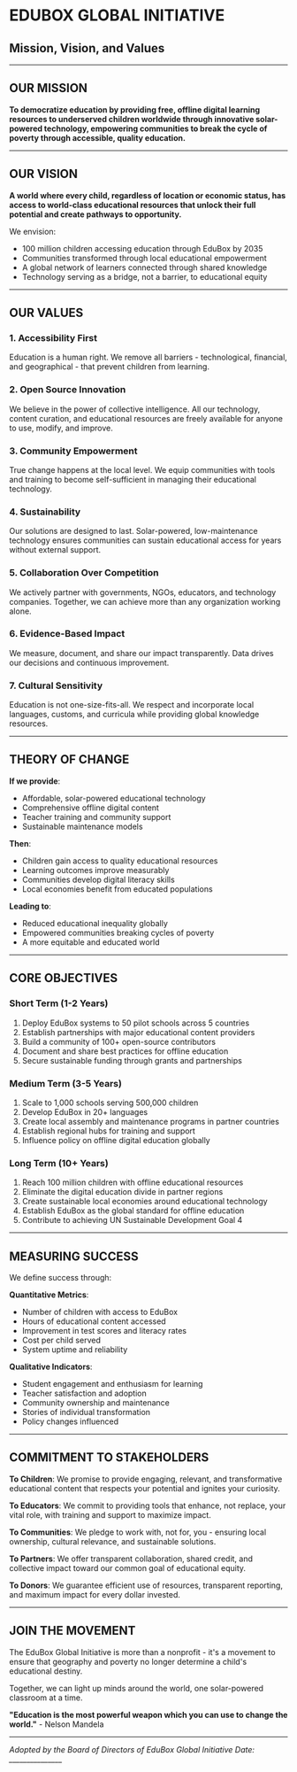 # EDUBOX GLOBAL INITIATIVE
## Mission, Vision, and Values

---

## OUR MISSION

**To democratize education by providing free, offline digital learning resources to underserved children worldwide through innovative solar-powered technology, empowering communities to break the cycle of poverty through accessible, quality education.**

---

## OUR VISION

**A world where every child, regardless of location or economic status, has access to world-class educational resources that unlock their full potential and create pathways to opportunity.**

We envision:
- 100 million children accessing education through EduBox by 2035
- Communities transformed through local educational empowerment
- A global network of learners connected through shared knowledge
- Technology serving as a bridge, not a barrier, to educational equity

---

## OUR VALUES

### 1. **Accessibility First**
Education is a human right. We remove all barriers - technological, financial, and geographical - that prevent children from learning.

### 2. **Open Source Innovation**
We believe in the power of collective intelligence. All our technology, content curation, and educational resources are freely available for anyone to use, modify, and improve.

### 3. **Community Empowerment**
True change happens at the local level. We equip communities with tools and training to become self-sufficient in managing their educational technology.

### 4. **Sustainability**
Our solutions are designed to last. Solar-powered, low-maintenance technology ensures communities can sustain educational access for years without external support.

### 5. **Collaboration Over Competition**
We actively partner with governments, NGOs, educators, and technology companies. Together, we can achieve more than any organization working alone.

### 6. **Evidence-Based Impact**
We measure, document, and share our impact transparently. Data drives our decisions and continuous improvement.

### 7. **Cultural Sensitivity**
Education is not one-size-fits-all. We respect and incorporate local languages, customs, and curricula while providing global knowledge resources.

---

## THEORY OF CHANGE

**If we provide**:
- Affordable, solar-powered educational technology
- Comprehensive offline digital content
- Teacher training and community support
- Sustainable maintenance models

**Then**:
- Children gain access to quality educational resources
- Learning outcomes improve measurably
- Communities develop digital literacy skills
- Local economies benefit from educated populations

**Leading to**:
- Reduced educational inequality globally
- Empowered communities breaking cycles of poverty
- A more equitable and educated world

---

## CORE OBJECTIVES

### Short Term (1-2 Years)
1. Deploy EduBox systems to 50 pilot schools across 5 countries
2. Establish partnerships with major educational content providers
3. Build a community of 100+ open-source contributors
4. Document and share best practices for offline education
5. Secure sustainable funding through grants and partnerships

### Medium Term (3-5 Years)
1. Scale to 1,000 schools serving 500,000 children
2. Develop EduBox in 20+ languages
3. Create local assembly and maintenance programs in partner countries
4. Establish regional hubs for training and support
5. Influence policy on offline digital education globally

### Long Term (10+ Years)
1. Reach 100 million children with offline educational resources
2. Eliminate the digital education divide in partner regions
3. Create sustainable local economies around educational technology
4. Establish EduBox as the global standard for offline education
5. Contribute to achieving UN Sustainable Development Goal 4

---

## MEASURING SUCCESS

We define success through:

**Quantitative Metrics**:
- Number of children with access to EduBox
- Hours of educational content accessed
- Improvement in test scores and literacy rates
- Cost per child served
- System uptime and reliability

**Qualitative Indicators**:
- Student engagement and enthusiasm for learning
- Teacher satisfaction and adoption
- Community ownership and maintenance
- Stories of individual transformation
- Policy changes influenced

---

## COMMITMENT TO STAKEHOLDERS

**To Children**: We promise to provide engaging, relevant, and transformative educational content that respects your potential and ignites your curiosity.

**To Educators**: We commit to providing tools that enhance, not replace, your vital role, with training and support to maximize impact.

**To Communities**: We pledge to work with, not for, you - ensuring local ownership, cultural relevance, and sustainable solutions.

**To Partners**: We offer transparent collaboration, shared credit, and collective impact toward our common goal of educational equity.

**To Donors**: We guarantee efficient use of resources, transparent reporting, and maximum impact for every dollar invested.

---

## JOIN THE MOVEMENT

The EduBox Global Initiative is more than a nonprofit - it's a movement to ensure that geography and poverty no longer determine a child's educational destiny. 

Together, we can light up minds around the world, one solar-powered classroom at a time.

**"Education is the most powerful weapon which you can use to change the world."** - Nelson Mandela

---

*Adopted by the Board of Directors of EduBox Global Initiative*
*Date: _______________*